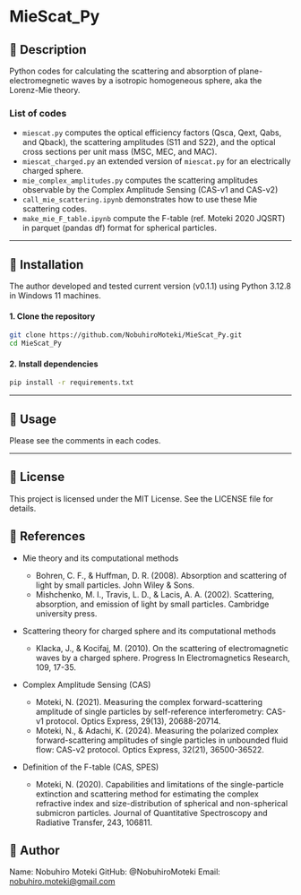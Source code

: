 # MieScat_Py

## 📌 Description
Python codes for calculating the scattering and absorption of plane-electromegnetic waves by a isotropic homogeneous sphere, aka the Lorenz-Mie theory.

### List of codes
- `miescat.py` computes the optical efficiency factors (Qsca, Qext, Qabs, and Qback), the scattering amplitudes (S11 and S22), and the optical cross sections per unit mass (MSC, MEC, and MAC).
- `miescat_charged.py` an extended version of `miescat.py` for an electrically charged sphere.
- `mie_complex_amplitudes.py` computes the scattering amplitudes observable by the Complex Amplitude Sensing (CAS-v1 and CAS-v2) 
- `call_mie_scattering.ipynb` demonstrates how to use these Mie scattering codes.
- `make_mie_F_table.ipynb` compute the F-table (ref. Moteki 2020 JQSRT) in parquet (pandas df) format for spherical particles.

---

## 🚀 Installation

The author developed and tested current version (v0.1.1) using Python 3.12.8 in Windows 11 machines.

#### 1. Clone the repository
```sh
git clone https://github.com/NobuhiroMoteki/MieScat_Py.git
cd MieScat_Py
```

#### 2. Install dependencies
```sh
pip install -r requirements.txt
```
---

## 🔧 Usage

Please see the comments in each codes.

---

## 📝 License
This project is licensed under the MIT License. See the LICENSE file for details.

## 📖 References
- Mie theory and its computational methods
    - Bohren, C. F., & Huffman, D. R. (2008). Absorption and scattering of light by small particles. John Wiley & Sons.
    - Mishchenko, M. I., Travis, L. D., & Lacis, A. A. (2002). Scattering, absorption, and emission of light by small particles. Cambridge university press.

- Scattering theory for charged sphere and its computational methods
    - Klacka, J., & Kocifaj, M. (2010). On the scattering of electromagnetic waves by a charged sphere. Progress In Electromagnetics Research, 109, 17-35.
  
- Complex Amplitude Sensing (CAS)
    - Moteki, N. (2021). Measuring the complex forward-scattering amplitude of single particles by self-reference interferometry: CAS-v1 protocol. Optics Express, 29(13), 20688-20714.
    - Moteki, N., & Adachi, K. (2024). Measuring the polarized complex forward-scattering amplitudes of single particles in unbounded fluid flow: CAS-v2 protocol. Optics Express, 32(21), 36500-36522.

- Definition of the F-table (CAS, SPES)
    - Moteki, N. (2020). Capabilities and limitations of the single-particle extinction and
    scattering method for estimating the complex refractive index and size-distribution of spherical and non-spherical submicron particles. Journal of Quantitative Spectroscopy and Radiative Transfer, 243, 106811.



## 📢 Author
Name: Nobuhiro Moteki
GitHub: @NobuhiroMoteki
Email: nobuhiro.moteki@gmail.com


